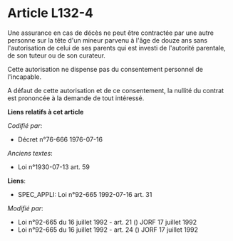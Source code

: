 # Article L132-4

Une assurance en cas de décès ne peut être contractée par une autre personne sur la tête d'un mineur parvenu à l'âge de douze
ans sans l'autorisation de celui de ses parents qui est investi de l'autorité parentale, de son tuteur ou de son curateur.

Cette autorisation ne dispense pas du consentement personnel de l'incapable.

A défaut de cette autorisation et de ce consentement, la nullité du contrat est prononcée à la demande de tout intéressé.

**Liens relatifs à cet article**

_Codifié par_:

  - Décret n°76-666 1976-07-16

_Anciens textes_:

  - Loi n°1930-07-13 art. 59

**Liens**:

  - SPEC_APPLI: Loi n°92-665 1992-07-16 art. 31

_Modifié par_:

  - Loi n°92-665 du 16 juillet 1992 - art. 21 () JORF 17 juillet 1992
  - Loi n°92-665 du 16 juillet 1992 - art. 24 () JORF 17 juillet 1992
